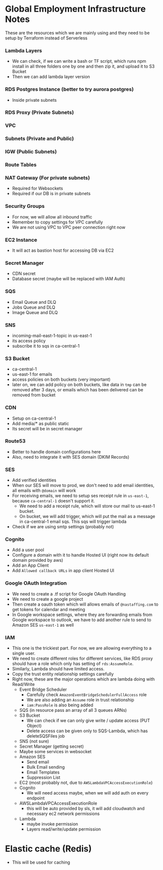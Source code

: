 # Global Employment Infrastructure Notes
These are the resources which we are mainly using and they need to be setup by Terraform instead of Serverless

### Lambda Layers
  - We can check, if we can write a bash or TF script, which runs npm install in all three folders one by one and then zip it, and upload it to S3 Bucket
  - Then we can add lambda layer version

### RDS Postgres Instance (better to try aurora postgres)
  - Inside private subnets

### RDS Proxy (Private Subnets)
### VPC
### Subnets (Private and Public)
### IGW (Public Subnets)
### Route Tables
### NAT Gateway (For private subnets)
  - Required for Websockets
  - Required if our DB is in private subnets
### Security Groups
  - For now, we will allow all inbound traffic
  - Remember to copy settings for VPC carefully
  - We are not using VPC to VPC peer connection right now
### EC2 Instance
  - It will act as bastion host for accessing DB via EC2
### Secret Manager
  - CDN secret
  - Database secret (maybe will be replaced with IAM Auth)
### SQS
  - Email Queue and DLQ
  - Jobs Queue and DLQ
  - Image Queue and DLQ
### SNS
  - incoming-mail-east-1-topic in us-east-1
  - its access policy
  - subscribe it to sqs in ca-central-1
### S3 Bucket
  - ca-central-1
  - us-east-1 for emails
  - access policies on both buckets (very important)
  - later on, we can add policy on both buckets, like data in `tmp` can be removed after 3 days, or emails which has been delivered can be removed from bucket
### CDN
  - Setup on ca-central-1
  - Add media/* as public static
  - Its secret will be in secret manager

### Route53
  - Better to handle domain configurations here
  - Also, need to integrate it with SES domain (DKIM Records)

### SES
  - Add verified identities
  - When our SES will move to prod, we don't need to add email identities, all emails with `@domain` will work
  - For receiving emails, we need to setup ses receipt rule in `us-east-1`, because `ca-central-1` doesn't support it.
    - We need to add a receipt rule, which will store our mail to us-east-1 bucket.
    - On bucket, we will add trigger, which will put the mail as a message in ca-central-1 email sqs. This sqs will trigger lambda
  - Check if we are using smtp settings (probably not)

### Cognito
  - Add a user pool
  - Configure a domain with it to handle Hosted UI (right now its default domain provided by aws)
  - Add an App Client
  - Add `Allowed callback URLs` in app client Hosted UI
### Google OAuth Integration
  - We need to create a .tf script for Google OAuth Handling
  - We need to create a google project
  - Then create a oauth token which will allows emails of `@nastaffing.com` to get tokens for calendar and meeting
  - In Google workspace settings, where they are forwarding emails from Google workspace to outlook, we have to add another rule to send to Amazon SES `us-east-1` as well 

### IAM
  - This one is the trickiest part. For now, we are allowing everything
  to a single user.
  - We need to create different roles for different services, like RDS proxy should have a role which only has setting of `rds:AssumeRole`.
  - Similarly, Lambda should have limited access. 
  - Copy the trust entity relationship settings carefully
  - Right now, these are the major operations which are lambda doing with Read/Write
    - Event Bridge Scheduler
      - Carefully check `AmazonEventBridgeSchedulerFullAccess` role
      - We are also adding an `Assume` role in trust relationship
      - `iam:PassRole` is also being added
    - SQS (in resource pass an array of all 3 queues ARNs)
    - S3 Bucket
      - We can check if we can only give write / update access (PUT Object)
      - Delete access can be given only to SQS-Lambda, which has deleteSQSFiles job
    - SNS (not sure)
    - Secret Manager (getting secret)
    - Maybe some services in websocket
    - Amazon SES 
      - Send email
      - Bulk Email sending
      - Email Templates
      - Suppression List
    - EC2 (most probably not, due to `AWSLambdaVPCAccessExecutionRole`)
    - Cognito
      - We will need access maybe, when we will add auth on every endpoint
    - AWSLambdaVPCAccessExecutionRole
      - this will be auto provided by sls, it will add cloudwatch and necessary ec2 network permissions
    - Lambda
      - maybe invoke permission
      - Layers read/write/update permission
    
# Elastic cache (Redis)
  - This will be used for caching
